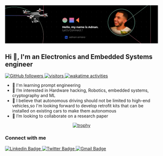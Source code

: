![banner](https://github.com/adnanleroi/adnanleroi/blob/70c272ed67a60ac5d2d57f56b8f948a6c7e51c48/Hello%2C%20my%20name%20is%20Adnan.%20Nice%20to%20meet%20you..png)
## Hi 👋, I'm an Electronics and Embedded Systems engineer
<p align="left">
  <a href="https://github.com/sudiptob2?tab=followers">
    <img alt="GitHub followers" src="https://img.shields.io/github/followers/adnanleroi?color=purple&logo=github">
  </a>
  <a href="https://github.com/sudiptob2/">
    <img src="https://komarev.com/ghpvc/?username=adnanleroi" alt="visitors" />
  </a>
  <a href="https://wakatime.com/@41a60b6c-0ab9-47ca-8abb-4c7a6d6e8013">
    <img src="https://wakatime.com/badge/user/41a60b6c-0ab9-47ca-8abb-4c7a6d6e8013.svg" alt="wakatime activities" />
  </a> 
</p>

- 🤖 I'm learning prompt engineering 
- 👀 I’m interested in Hardware hacking, Robotics, embedded systems, cryptography and ML
- 🌱 I believe that autonomous driving should not be limited to high-end vehicles,so I'm looking forward to develop retrofit kits that can be installed on existing cars to make them autonomous
- 📄 I’m looking to collaborate on a research paper

<div align="center">
  
[![trophy](https://github-profile-trophy.vercel.app/?username=adnanleroi&theme=dracula&column=7)](https://github.com/adnanleroi/github-profile-trophy)
  
</div>

### Connect with me
<div id="social-media" style="text-align:left">
    <a href="https://www.linkedin.com/in/adnan-amara/">
        <img src="https://img.shields.io/badge/linkedin-%230077B5.svg?&style=for-the-badge&logo=linkedin&logoColor=white" alt="Linkedin Badge">
    </a>
    <a href="https://www.twitter.com/westaxka/">
        <img src="https://img.shields.io/badge/Twitter-blue?style=for-the-badge&logo=twitter&logoColor=white" alt="Twitter Badge"/>
    </a>
    <a href="mailto:adnan.amara@etu.enp-oran.dz"> <img src="https://img.shields.io/badge/gmail-red?style=for-the-badge&logo=gmail&logoColor=white" alt="Gmail Badge"/></a>
</div>
